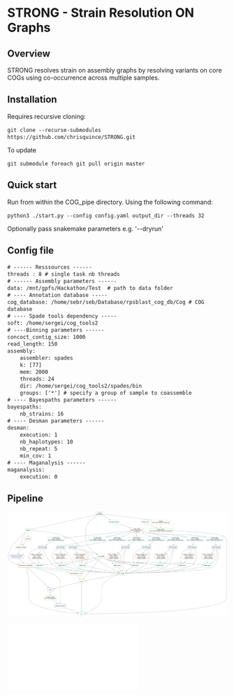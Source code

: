 # STRONG - Strain Resolution ON Graphs

## Overview

STRONG resolves strain on assembly graphs by resolving variants on core COGs using co-occurrence across multiple samples.

## Installation

Requires recursive cloning:

```
git clone --recurse-submodules https://github.com/chrisquince/STRONG.git
```

To update

```
git submodule foreach git pull origin master
```

## Quick start

Run from within the COG_pipe directory. Using the following command:

```
python3 ./start.py --config config.yaml output_dir --threads 32
```

Optionally pass snakemake parameters e.g. '--dryrun'

## Config file

```
# ------ Resssources ------ 
threads : 8 # single task nb threads
# ------ Assembly parameters ------ 
data: /mnt/gpfs/Hackathon/Test  # path to data folder
# ---- Annotation database -----
cog_database: /home/sebr/seb/Database/rpsblast_cog_db/Cog # COG database 
# ---- Spade tools dependency -----
soft: /home/sergei/cog_tools2
# ----Binning parameters ------
concoct_contig_size: 1000
read_length: 150
assembly: 
    assembler: spades
    k: [77]
    mem: 2000
    threads: 24
    dir: /home/sergei/cog_tools2/spades/bin
    groups: ['*'] # specify a group of sample to coassemble
# ---- Bayespaths parameters ------
bayespaths:
    nb_strains: 16
# ---- Desman parameters ------
desman:
    execution: 1
    nb_haplotypes: 10
    nb_repeat: 5
    min_cov: 1
# ---- Maganalysis ------
maganalysis: 
    execution: 0
```

## Pipeline

![alt tag](./Figures/Dag1.png)

![alt tag](./Figures/Dag2.pdf)
